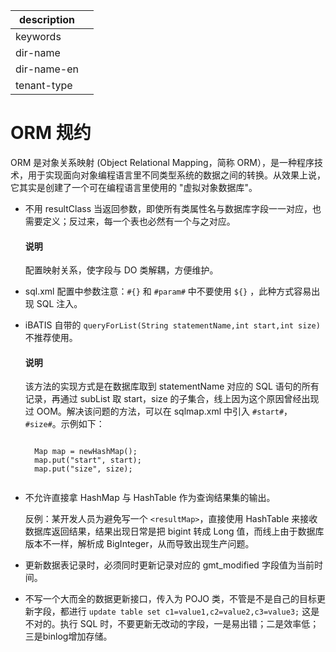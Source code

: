 |description||
|---|---|
|keywords||
|dir-name||
|dir-name-en||
|tenant-type||

# ORM 规约

ORM 是对象关系映射 (Object Relational Mapping，简称 ORM），是一种程序技术，用于实现面向对象编程语言里不同类型系统的数据之间的转换。从效果上说，它其实是创建了一个可在编程语言里使用的 "虚拟对象数据库"。

* 不用 resultClass 当返回参数，即使所有类属性名与数据库字段一一对应，也需要定义；反过来，每一个表也必然有一个与之对应。

  <main id="notice" type='explain'>
    <h4>说明</h4>
    <p>配置映射关系，使字段与 DO 类解耦，方便维护。</p>
  </main>
  
* sql.xml 配置中参数注意：`#{}` 和 `#param#` 中不要使用 `${}` ，此种方式容易出现 SQL 注入。

* iBATIS 自带的 `queryForList(String statementName,int start,int size)` 不推荐使用。

  <main id="notice" type='explain'>
    <h4>说明</h4>
    <p>该方法的实现方式是在数据库取到 statementName 对应的 SQL 语句的所有记录，再通过 subList 取 start，size 的子集合，线上因为这个原因曾经出现过 OOM。解决该问题的方法，可以在 sqlmap.xml 中引入 <code>#start#</code>，<code>#size#</code>。示例如下：</p>
    <pre><code class="language-unknow">
    Map<String, Object> map = newHashMap<String, Object>();
    map.put("start", start);
    map.put("size", size);
    </code></pre>
  </main>

* 不允许直接拿 HashMap 与 HashTable 作为查询结果集的输出。

  反例：某开发人员为避免写一个 `<resultMap>`，直接使用 HashTable 来接收数据库返回结果，结果出现日常是把 bigint 转成 Long 值，而线上由于数据库版本不一样，解析成 BigInteger，从而导致出现生产问题。
  
* 更新数据表记录时，必须同时更新记录对应的 gmt_modified 字段值为当前时间。

* 不写一个大而全的数据更新接口，传入为 POJO 类，不管是不是自己的目标更新字段，都进行 `update table set c1=value1,c2=value2,c3=value3;` 这是不对的。执行 SQL 时，不要更新无改动的字段，一是易出错；二是效率低；三是binlog增加存储。
